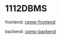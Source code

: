 # 1112DBMS

frontend: [cpmp-frontend](https://github.com/1112DBMS/cpmp-frontend)

backend: [cpmp-backend](https://github.com/1112DBMS/cpmp-backend)

